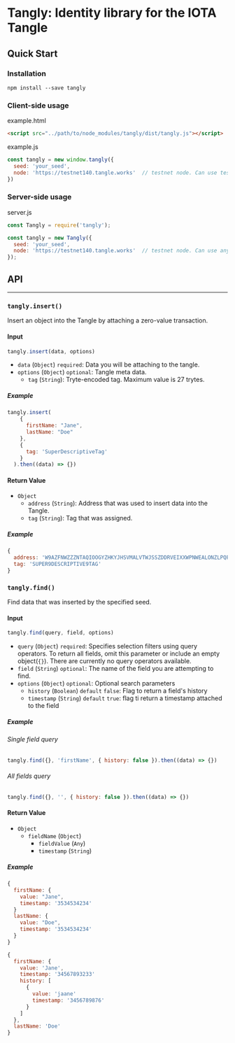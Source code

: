 # Tangly: Identity library for the IOTA Tangle
## Quick Start
### Installation
```
npm install --save tangly
```
### Client-side usage
example.html
```html
<script src="../path/to/node_modules/tangly/dist/tangly.js"></script>
```
example.js
```javascript
const tangly = new window.tangly({
  seed: 'your_seed',
  node: 'https://testnet140.tangle.works'  // testnet node. Can use testnet or mainnet
})
```
### Server-side usage
server.js
```javascript
const Tangly = require('tangly');

const tangly = new Tangly({
  seed: 'your_seed',
  node: 'https://testnet140.tangle.works'  // testnet node. Can use any testnet or mainnet node
});
```
## API
--------
### `tangly.insert()`
Insert an object into the Tangle by attaching a zero-value transaction.
#### **Input**
```javascript
tangly.insert(data, options)
```
- `data` (`Object`) `required`: Data you will be attaching to the tangle.
- `options` (`Object`) `optional`: Tangle meta data.
  - `tag` (`String`): Tryte-encoded tag. Maximum value is 27 trytes.
##### Example
```javascript
tangly.insert(
    {
      firstName: "Jane",
      lastName: "Doe"
    },
    {
      tag: 'SuperDescriptiveTag'
    }
  ).then((data) => {})
```
#### **Return Value**
- `Object`
  - `address` (`String`): Address that was used to insert data into the Tangle.
  - `tag` (`String`): Tag that was assigned.
##### Example
```javascript
{
  address: 'W9AZFNWZZZNTAQIOOGYZHKYJHSVMALVTWJSSZDDRVEIXXWPNWEALONZLPQPTCDZRZLHNIHSUKZRSZAZ9W',
  tag: 'SUPER9DESCRIPTIVE9TAG'
}
```

### `tangly.find()`
Find data that was inserted by the specified seed.
#### **Input**
```javascript
tangly.find(query, field, options)
```
- `query` (`Object`) `required`: Specifies selection filters using query operators. To return all fields, omit this parameter or include an empty object(`{}`). There are currently no query operators available.
- `field` (`String`) `optional`: The name of the field you are attempting to find.
- `options` (`Object`) `optional`: Optional search parameters
  - `history` (`Boolean`) `default` `false`: Flag to return a field's history
  - `timestamp` (`String`) `default` `true`: flag ti return a timestamp attached to the field
##### Example
###### Single field query
```javascript
tangly.find({}, 'firstName', { history: false }).then((data) => {})
```
###### All fields query
```javascript
tangly.find({}, '', { history: false }).then((data) => {})
```
#### **Return Value**
- `Object`
  - `fieldName` (`Object`)
    - `fieldValue` (`Any`)
    - `timestamp` (`String`)
##### Example
```javascript
{
  firstName: {
    value: "Jane",
    timestamp: '3534534234'
  }
  lastName: {
    value: "Doe",
    timestamp: '3534534234'
  }
}
```
```javascript
{
  firstName: {
    value: 'Jane',
    timestamp: '34567893233'
    history: [
      {
        value: 'jaane'
        timestamp: '3456789876'
      }
    ]
  },
  lastName: 'Doe'
}
```